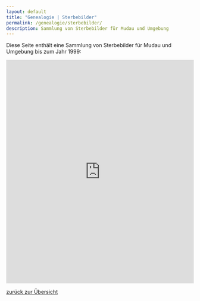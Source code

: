```yaml
---
layout: default
title: "Genealogie | Sterbebilder"
permalink: /genealogie/sterbebilder/ 
description: Sammlung von Sterbebilder für Mudau und Umgebung
---
```


Diese Seite enthält eine Sammlung von Sterbebilder für Mudau und Umgebung bis zum Jahr 1999:

<iframe src="https://drive.google.com/embeddedfolderview?id=15EcnZ7wxH1yilHntCO_nSeuclS_f3dLg#grid" style="width:100%; height:600px; border:0;"></iframe>


[zurück zur Übersicht](/genealogie/)
